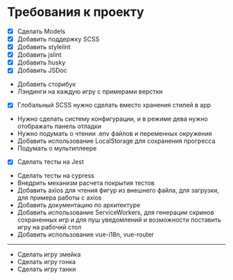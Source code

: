# Требования к проекту

- [x] Сделать Models
- [x] Добавить поддержку SCSS
- [x] Добавить stylelint
- [x] Добавить jslint
- [x] Добавить husky
- [x] Добавить JSDoc
- Добавить сторибук
- Лэндинги на каждую игру с примерами верстки
- [x] Глобальный SCSS нужно сделать вместо хранения стилей в app
- Нужно сделать систему конфигурации, и в режиме дева нужно отображать панель отладки
- Нужно подумать о чтении .env файлов и переменных окружения
- Добавить использование LocalStorage для сохранения прогресса
- Подумать о мультиплеере
- [x] Сделать тесты на Jest
- Сделать тесты на cypress
- Внедрить механизм расчета покрытия тестов
- Добавить axios для чтения фигур из внешнего файла, для загрузки, для примера работы с axios
- Добавить документацию по архитектуре
- Добавить использование ServiceWorkers, для генерации скринов сохраненных игр и для пуш уведомлений и возможности поставить игру на рабочий стол
- Добавить использование vue-i18n, vue-router

---

- Сделать игру змейка
- Сделать игру гонка
- Сделать игру танки
